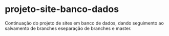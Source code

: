 # projeto-site-banco-dados
 Continuação do projeto de sites em banco de dados, dando seguimento ao salvamento de branches
eseparação de branches e master.